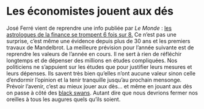 # Les économistes jouent aux dés

José Ferré vient de reprendre une info publiée par *Le Monde* : [les astrologues de la finance se trompent 6 fois sur 8.](http://carnetsdenuit.typepad.com/carnets_de_nuit/2007/10/les-astrologues.html) Ce n’est pas une surprise, c’est même une évidence depuis plus de 30 ans et les premiers travaux de Mandelbrot. La meilleure prévision pour l’année suivante est de reprendre les valeurs de l’année en cours. Il ne sert à rien de réfléchir longtemps et de dépenser des millions en études compliquées. Nos politiciens ne s’appuient sur les études que pour justifier leurs mesures et leurs dépenses. Ils savent très bien qu’elles n’ont aucune valeur sinon celle d’endormir l’opinion et la tenir tranquille jusqu’au prochain mensonge. Prévoir l’avenir, c’est au mieux jouer aux dès… et même en jouant aux dès on passe à côté des [black swans](http://blog.tcrouzet.com/2007/09/03/conversation-avec-taleb/). Autant dire que nous devrions fermer nos oreilles à tous les augures quels qu’ils soient.